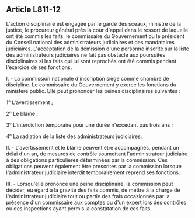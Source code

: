 Article L811-12
----
L'action disciplinaire est engagée par le garde des sceaux, ministre de la
justice, le procureur général près la cour d'appel dans le ressort de laquelle
ont été commis les faits, le commissaire du Gouvernement ou le président du
Conseil national des administrateurs judiciaires et des mandataires judiciaires.
L'acceptation de la démission d'une personne inscrite sur la liste des
administrateurs judiciaires ne fait pas obstacle aux poursuites disciplinaires
si les faits qui lui sont reprochés ont été commis pendant l'exercice de ses
fonctions.

I. - La commission nationale d'inscription siège comme chambre de discipline. Le
commissaire du Gouvernement y exerce les fonctions du ministère public. Elle
peut prononcer les peines disciplinaires suivantes :

1° L'avertissement ;

2° Le blâme ;

3° L'interdiction temporaire pour une durée n'excédant pas trois ans ;

4° La radiation de la liste des administrateurs judiciaires.

II. - L'avertissement et le blâme peuvent être accompagnés, pendant un délai
d'un an, de mesures de contrôle soumettant l'administrateur judiciaire à des
obligations particulières déterminées par la commission. Ces obligations peuvent
également être prescrites par la commission lorsque l'administrateur judiciaire
interdit temporairement reprend ses fonctions.

III. - Lorsqu'elle prononce une peine disciplinaire, la commission peut décider,
eu égard à la gravité des faits commis, de mettre à la charge de
l'administrateur judiciaire tout ou partie des frais occasionnés par la présence
d'un commissaire aux comptes ou d'un expert lors des contrôles ou des
inspections ayant permis la constatation de ces faits.
